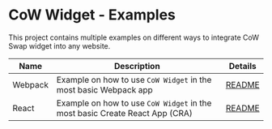 # CoW Widget - Examples

This project contains multiple examples on different ways to integrate CoW Swap widget into any website.

| Name    | Description                                                                 | Details                       |
| ------- | --------------------------------------------------------------------------- | ----------------------------- |
| Webpack | Example on how to use `CoW Widget` in the most basic Webpack app            | [README](./webpack/README.md) |
| React   | Example on how to use `CoW Widget` in the most basic Create React App (CRA) | [README](./cra/README.md)     |
